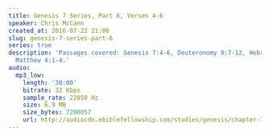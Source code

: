 ```yaml
---
title: Genesis 7 Series, Part 6, Verses 4-6
speaker: Chris McCann
created_at: 2016-07-22 21:00
slug: genesis-7-series-part-6
series: true
description: 'Passages covered: Genesis 7:4-6, Deuteronomy 9:7-12, Hebrews 3:8-11,
  Matthew 4:1-4.'
audio:
  mp3_low:
    length: '30:00'
    bitrate: 32 Kbps
    sample_rate: 22050 Hz
    size: 6.9 MB
    size_bytes: 7200057
    url: http://audiocdn.ebiblefellowship.com/studies/genesis/chapter-7/2016.07.22_McCann_-_Genesis_7_Series_Part_6.mp3
---
```

